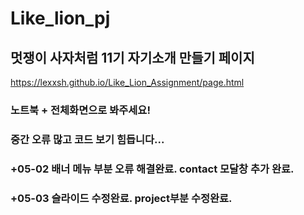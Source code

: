 # Like_lion_pj

## 멋쟁이 사자처럼 11기 자기소개 만들기 페이지
https://lexxsh.github.io/Like_Lion_Assignment/page.html
### 노트북 + 전체화면으로 봐주세요!
### 중간 오류 많고 코드 보기 힘듭니다...

### +05-02 배너 메뉴 부분 오류 해결완료. contact 모달창 추가 완료.
### +05-03 슬라이드 수정완료. project부분 수정완료.
